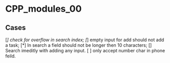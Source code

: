 # CPP_modules_00

## Cases
[*] check for overflow in search index;
[*] empty input for add should not add a task;
[*] In search a field should not be longer then 10 characters;
[] Search imeditly with adding any input.
[ ] only accept  number char in phone feild.